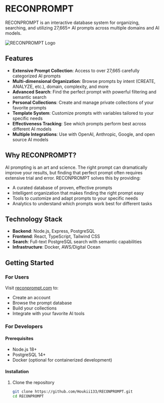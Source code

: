 # RECONPROMPT

RECONPROMPT is an interactive database system for organizing, searching, and utilizing 27,665+ AI prompts across multiple domains and AI models.

![RECONPROMPT Logo](https://via.placeholder.com/800x200?text=RECONPROMPT)

## Features

- **Extensive Prompt Collection**: Access to over 27,665 carefully categorized AI prompts
- **Multi-dimensional Organization**: Browse prompts by intent (CREATE, ANALYZE, etc.), domain, complexity, and more
- **Advanced Search**: Find the perfect prompt with powerful filtering and semantic search
- **Personal Collections**: Create and manage private collections of your favorite prompts
- **Template System**: Customize prompts with variables tailored to your specific needs
- **Effectiveness Tracking**: See which prompts perform best across different AI models
- **Multiple Integrations**: Use with OpenAI, Anthropic, Google, and open source AI models

## Why RECONPROMPT?

AI prompting is an art and science. The right prompt can dramatically improve your results, but finding that perfect prompt often requires extensive trial and error. RECONPROMPT solves this by providing:

- A curated database of proven, effective prompts
- Intelligent organization that makes finding the right prompt easy
- Tools to customize and adapt prompts to your specific needs
- Analytics to understand which prompts work best for different tasks

## Technology Stack

- **Backend**: Node.js, Express, PostgreSQL
- **Frontend**: React, TypeScript, Tailwind CSS
- **Search**: Full-text PostgreSQL search with semantic capabilities
- **Infrastructure**: Docker, AWS/Digital Ocean

## Getting Started

### For Users

Visit [reconprompt.com](https://reconprompt.com) to:
- Create an account
- Browse the prompt database
- Build your collections
- Integrate with your favorite AI tools

### For Developers

#### Prerequisites
- Node.js 18+
- PostgreSQL 14+
- Docker (optional for containerized development)

#### Installation

1. Clone the repository
   ```bash
   git clone https://github.com/Houkii133/RECONPROMPT.git
   cd RECONPROMPT
